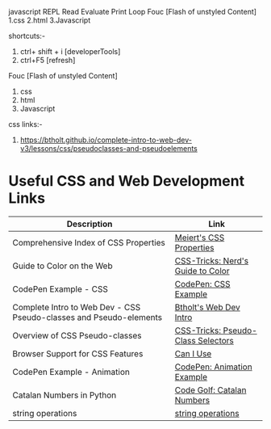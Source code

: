 
javascript
REPL Read Evaluate Print Loop
Fouc [Flash of unstyled Content]  1.css 2.html 3.Javascript

shortcuts:-

1. ctrl+ shift + i [developerTools]
2. ctrl+F5 [refresh]


Fouc [Flash of unstyled Content]  </br> 
1. css 
2. html
3. Javascript
   


css links:-

1. https://btholt.github.io/complete-intro-to-web-dev-v3/lessons/css/pseudoclasses-and-pseudoelements


# Useful CSS and Web Development Links

| Description                                             | Link                                                        |
|---------------------------------------------------------|-------------------------------------------------------------|
| Comprehensive Index of CSS Properties                   | [Meiert's CSS Properties](https://meiert.com/en/indices/css-properties/) |
| Guide to Color on the Web                               | [CSS-Tricks: Nerd's Guide to Color](https://css-tricks.com/nerds-guide-color-web/) |
| CodePen Example - CSS                                   | [CodePen: CSS Example](https://codepen.io/btholt/pen/ELaxOB?editors=1100) |
| Complete Intro to Web Dev - CSS Pseudo-classes and Pseudo-elements | [Btholt's Web Dev Intro](https://btholt.github.io/complete-intro-to-web-dev-v3/lessons/css/pseudoclasses-and-pseudoelements) |
| Overview of CSS Pseudo-classes                         | [CSS-Tricks: Pseudo-Class Selectors](https://css-tricks.com/pseudo-class-selectors/) |
| Browser Support for CSS Features                       | [Can I Use](https://caniuse.com)                           |
| CodePen Example - Animation                            | [CodePen: Animation Example](https://codepen.io/juliangarnier/pen/krNqZO) |
| Catalan Numbers in Python                              | [Code Golf: Catalan Numbers](https://code.golf/catalan-numbers#python) |
|  string operations                                     |  [string operations](https://developer.mozilla.org/en-US/)  |
